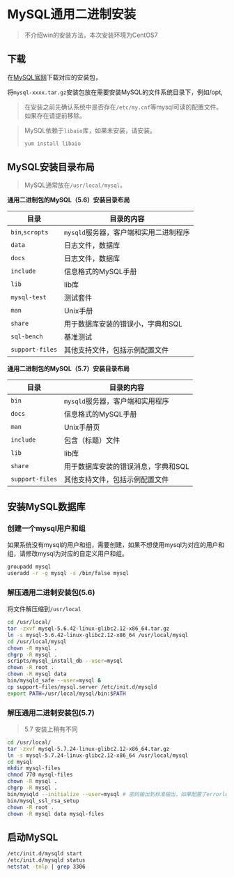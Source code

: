 # MySQL通用二进制安装

> 不介绍win的安装方法，本次安装环境为CentOS7

## 下载

在[MySQL官网](https://dev.mysql.com/downloads/mysql/5.6.html#downloads)下载对应的安装包，

将`mysql-xxxx.tar.gz`安装包放在需要安装MySQL的文件系统目录下，例如/opt,

> 在安装之前先确认系统中是否存在`/etc/my.cnf`等mysql可读的配置文件。如果存在请提前移除。

> MySQL依赖于`libaio`库，如果未安装，请安装。
>
> ```bash
> yum install libaio
> ```

## MySQL安装目录布局

> MySQL通常放在`/usr/local/mysql`。

**通用二进制包的MySQL（5.6）安装目录布局**

| 目录            | 目录的内容                             |
| --------------- | -------------------------------------- |
| `bin`,`scropts` | `mysqld`服务器，客户端和实用二进制程序 |
| `data`          | 日志文件，数据库                       |
| `docs`          | 日志文件，数据库                       |
| `include`       | 信息格式的MySQL手册                    |
| `lib`           | lib库                                  |
| `mysql-test`    | 测试套件                               |
| `man`           | Unix手册                               |
| `share`         | 用于数据库安装的错误小，字典和SQL      |
| `sql-bench`     | 基准测试                               |
| `support-files` | 其他支持文件，包括示例配置文件         |

**通用二进制包的MySQL（5.7）安装目录布局**

| 目录            | 目录的内容                          |
| --------------- | ----------------------------------- |
| `bin`           | `mysqld`服务器，客户端和实用程序    |
| `docs`          | 信息格式的MySQL手册                 |
| `man`           | Unix手册页                          |
| `include`       | 包含（标题）文件                    |
| `lib`           | lib库                               |
| `share`         | 用于数据库安装的错误消息，字典和SQL |
| `support-files` | 其他支持文件，包括示例配置文件      |

## 安装MySQL数据库

### 创建一个mysql用户和组

如果系统没有mysql的用户和组，需要创建，如果不想使用mysql为对应的用户和组，请修改mysql为对应的自定义用户和组。

```bash
groupadd mysql
useradd -r -g mysql -s /bin/false mysql
```

### 解压通用二进制安装包(5.6)

将文件解压缩到`/usr/local`

```bash
cd /usr/local/
tar -zxvf mysql-5.6.42-linux-glibc2.12-x86_64.tar.gz 
ln -s mysql-5.6.42-linux-glibc2.12-x86_64 /usr/local/mysql 
cd /usr/local/mysql
chown -R mysql .
chgrp -R mysql .
scripts/mysql_install_db --user=mysql
chown -R root .
chown -R mysql data
bin/mysqld_safe --user=mysql &
cp support-files/mysql.server /etc/init.d/mysqld
export PATH=/usr/local/mysql/bin:$PATH
```

### 解压通用二进制安装包(5.7)

> 5.7 安装上稍有不同

```bash
cd /usr/local/
tar -zxvf mysql-5.7.24-linux-glibc2.12-x86_64.tar.gz 
ln -s mysql-5.7.24-linux-glibc2.12-x86_64 /usr/local/mysql 
cd mysql
mkdir mysql-files
chmod 770 mysql-files
chown -R mysql .
chgrp -R mysql .
bin/mysqld --initialize --user=mysql # 密码输出到标准输出，如果配置了errorlog ，则输出到errorlog
bin/mysql_ssl_rsa_setup
chown -R root .
chown -R mysql data mysql-files
```





## 启动MySQL

```bash
/etc/init.d/mysqld start 
/etc/init.d/mysqld status 
netstat -tnlp | grep 3306
```



